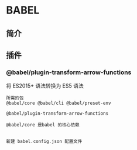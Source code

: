 # BABEL
## 简介


## 插件
### @babel/plugin-transform-arrow-functions
将 ES2015+ 语法转换为 ES5 语法


```
所需的包
@babel/core @babel/cli @babel/preset-env

@babel/plugin-transform-arrow-functions

@babel/core 是babel 的核心依赖


新建 babel.config.json 配置文件
```

